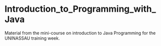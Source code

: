 # Introduction_to_Programming_with_Java
Material from the mini-course on introduction to Java Programming for the UNINASSAU training week.
